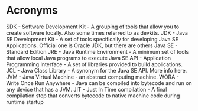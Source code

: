 # Acronyms

SDK - Software Development Kit - A grouping of tools that allow you to create software locally. Also some times referred to as devkits.
JDK - Java SE Development Kit - A set of tools specifically for developing Java SE Applications. Official one is Oracle JDK, but there are others
Java SE - Standard Edition
JRE - Java Runtime Environment - A minimum set of tools that allow local Java programs to execute
Java SE API - Application Programming Interface - A set of libraries provided to build applications.
JCL - Java Class Library - A synonym for the Java SE API. More info here.
JVM - Java Virtual Machine - an abstract computing machine.
WORA - Write Once Run Anywhere - Java can be compiled into bytecode and run on any device that has a JVM.
JIT - Just In Time compilation - A final compilation step that converts bytecode to native machine code during runtime startup